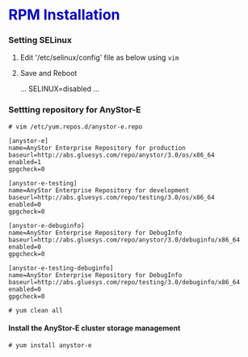 <span style="color:#0000BB">RPM Installation</span>
====

### Setting SELinux

1. Edit '/etc/selinux/config' file as below using `vim`
2. Save and Reboot

    ...
    SELINUX=disabled
    ...

### Settting repository for AnyStor-E

    # vim /etc/yum.repos.d/anystor-e.repo

    [anystor-e]
    name=AnyStor Enterprise Repository for production
    baseurl=http://abs.gluesys.com/repo/anystor/3.0/os/x86_64
    enabled=1
    gpgcheck=0

    [anystor-e-testing]
    name=AnyStor Enterprise Repository for development
    baseurl=http://abs.gluesys.com/repo/testing/3.0/os/x86_64
    enabled=0
    gpgcheck=0

    [anystor-e-debuginfo]
    name=AnyStor Enterprise Repository for DebugInfo
    baseurl=http://abs.gluesys.com/repo/anystor/3.0/debuginfo/x86_64
    enabled=0
    gpgcheck=0

    [anystor-e-testing-debuginfo]
    name=AnyStor Enterprise Repository for DebugInfo
    baseurl=http://abs.gluesys.com/repo/testing/3.0/debuginfo/x86_64
    enabled=0
    gpgcheck=0

    # yum clean all

#### Install the AnyStor-E cluster storage management

    # yum install anystor-e

